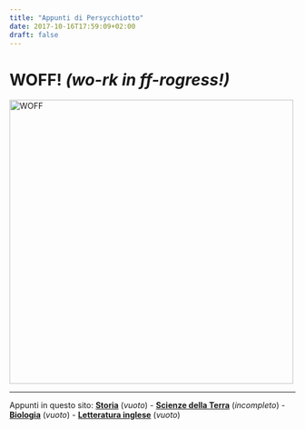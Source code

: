 ```yaml
---
title: "Appunti di Persycchiotto"
date: 2017-10-16T17:59:09+02:00
draft: false
---
```

# **WOFF!** _(**wo**-rk in **ff**-rogress!)_
<!--![wolf](http://media.salon.com/2015/07/wolf.jpg)
-->
<img src="https://cynndara.files.wordpress.com/2013/06/wolves_mating.jpg" alt="WOFF" style="width: 500px;"/>

---

Appunti in questo sito: **[Storia](storia)** (_vuoto_) - **[Scienze della Terra](scienze-della-terra)** (_incompleto_) - **[Biologia](biologia)** (_vuoto_) - **[Letteratura inglese](letteratura-inglese)** (_vuoto_)
